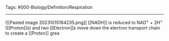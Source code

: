 Tags: #000-Biology/Definition/Respiration 

---
![[Pasted image 20231015164235.png]]
[[NADH]] is reduced to NAD<sup>+</sup> + 2H<sup>+</sup> ([[Proton]]s) and two [[Electron]]s move down the electron transport chain to create a [[Proton]] grea